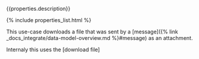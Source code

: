 {{properties.description}}

{% include properties_list.html %}

This use-case downloads a file that was sent by a [message]({% link _docs_integrate/data-model-overview.md %}#message)
as an attachment.

Internaly this uses the [download file]
